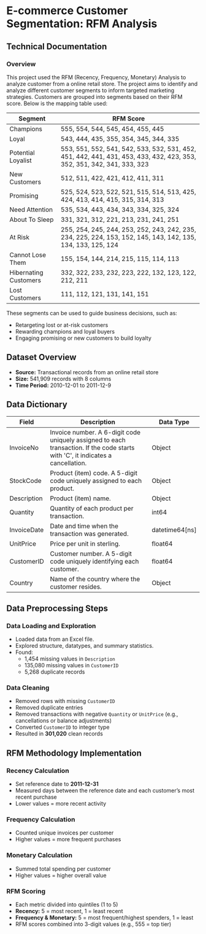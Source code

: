 # E-commerce Customer Segmentation: RFM Analysis

## Technical Documentation

### Overview
This project used the RFM (Recency, Frequency, Monetary) Analysis to analyze customer from a online retail store. The project aims to identify and analyze different customer segments to inform targeted marketing strategies. Customers are grouped into segments based on their RFM score. Below is the mapping table used:

| Segment              | RFM Score                                                                                              |
|----------------------|--------------------------------------------------------------------------------------------------------|
| Champions            | 555, 554, 544, 545, 454, 455, 445                                                                       |
| Loyal                | 543, 444, 435, 355, 354, 345, 344, 335                                                                 |
| Potential Loyalist   | 553, 551, 552, 541, 542, 533, 532, 531, 452, 451, 442, 441, 431, 453, 433, 432, 423, 353, 352, 351, 342, 341, 333, 323 |
| New Customers        | 512, 511, 422, 421, 412, 411, 311                                                                       |
| Promising            | 525, 524, 523, 522, 521, 515, 514, 513, 425, 424, 413, 414, 415, 315, 314, 313                         |
| Need Attention       | 535, 534, 443, 434, 343, 334, 325, 324                                                                  |
| About To Sleep       | 331, 321, 312, 221, 213, 231, 241, 251                                                                  |
| At Risk              | 255, 254, 245, 244, 253, 252, 243, 242, 235, 234, 225, 224, 153, 152, 145, 143, 142, 135, 134, 133, 125, 124 |
| Cannot Lose Them     | 155, 154, 144, 214, 215, 115, 114, 113                                                                  |
| Hibernating Customers| 332, 322, 233, 232, 223, 222, 132, 123, 122, 212, 211                                                  |
| Lost Customers       | 111, 112, 121, 131, 141, 151                                                                            |

These segments can be used to guide business decisions, such as:
- Retargeting lost or at-risk customers
- Rewarding champions and loyal buyers
- Engaging promising or new customers to build loyalty

## Dataset Overview
- **Source:** Transactional records from an online retail store
- **Size:** 541,909 records with 8 columns
- **Time Period:** 2010-12-01 to 2011-12-9

## Data Dictionary
| Field       | Description                                                                 | Data Type       |
|-------------|-----------------------------------------------------------------------------|-----------------|
| InvoiceNo   | Invoice number. A 6-digit code uniquely assigned to each transaction. If the code starts with 'C', it indicates a cancellation. | Object          |
| StockCode   | Product (item) code. A 5-digit code uniquely assigned to each product.      | Object          |
| Description | Product (item) name.                                                        | Object          |
| Quantity    | Quantity of each product per transaction.                                   | int64           |
| InvoiceDate | Date and time when the transaction was generated.                           | datetime64[ns]  |
| UnitPrice   | Price per unit in sterling.                                                 | float64         |
| CustomerID  | Customer number. A 5-digit code uniquely identifying each customer.         | float64         |
| Country     | Name of the country where the customer resides.                             | Object          |

## Data Preprocessing Steps

### Data Loading and Exploration
- Loaded data from an Excel file.
- Explored structure, datatypes, and summary statistics.
- Found:
  - 1,454 missing values in `Description`
  - 135,080 missing values in `CustomerID`
  - 5,268 duplicate records

### Data Cleaning
- Removed rows with missing `CustomerID`
- Removed duplicate entries
- Removed transactions with negative `Quantity` or `UnitPrice` (e.g., cancellations or balance adjustments)
- Converted `CustomerID` to integer type
- Resulted in **301,020** clean records

## RFM Methodology Implementation

### Recency Calculation
- Set reference date to **2011-12-31**
- Measured days between the reference date and each customer’s most recent purchase
- Lower values = more recent activity

### Frequency Calculation
- Counted unique invoices per customer
- Higher values = more frequent purchases

### Monetary Calculation
- Summed total spending per customer
- Higher values = higher overall value

### RFM Scoring
- Each metric divided into quintiles (1 to 5)
- **Recency:** 5 = most recent, 1 = least recent
- **Frequency & Monetary:** 5 = most frequent/highest spenders, 1 = least
- RFM scores combined into 3-digit values (e.g., 555 = top tier)

